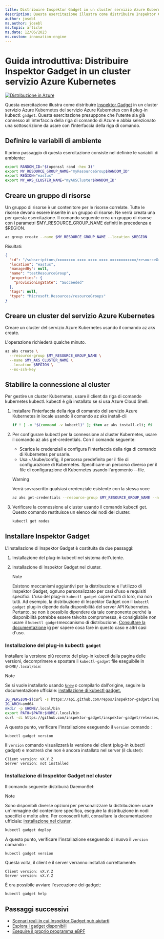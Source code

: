 ```yaml
---
title: Distribuire Inspektor Gadget in un cluster servizio Azure Kubernetes
description: Questa esercitazione illustra come distribuire Inspektor Gadget in un cluster del servizio Azure Kubernetes
author: josebl
ms.author: josebl
ms.topic: article
ms.date: 12/06/2023
ms.custom: innovation-engine
---
```


# Guida introduttiva: Distribuire Inspektor Gadget in un cluster servizio Azure Kubernetes

[![Distribuzione in Azure](https://aka.ms/deploytoazurebutton)](https://go.microsoft.com/fwlink/?linkid=2262844)

Questa esercitazione illustra come distribuire [Inspektor Gadget](https://www.inspektor-gadget.io/) in un cluster servizio Azure Kubernetes del servizio Azure Kubernetes con il plug-in kubectl: `gadget`. Questa esercitazione presuppone che l'utente sia già connesso all'interfaccia della riga di comando di Azure e abbia selezionato una sottoscrizione da usare con l'interfaccia della riga di comando.

## Definire le variabili di ambiente

Il primo passaggio di questa esercitazione consiste nel definire le variabili di ambiente:

```bash
export RANDOM_ID="$(openssl rand -hex 3)"
export MY_RESOURCE_GROUP_NAME="myResourceGroup$RANDOM_ID"
export REGION="eastus"
export MY_AKS_CLUSTER_NAME="myAKSCluster$RANDOM_ID"
```

## Creare un gruppo di risorse

Un gruppo di risorse è un contenitore per le risorse correlate. Tutte le risorse devono essere inserite in un gruppo di risorse. Ne verrà creata una per questa esercitazione. Il comando seguente crea un gruppo di risorse con i parametri $MY_RESOURCE_GROUP_NAME definiti in precedenza e $REGION.

```bash
az group create --name $MY_RESOURCE_GROUP_NAME --location $REGION
```

Risultati:

<!-- expected_similarity=0.3 -->
```JSON
{
  "id": "/subscriptions/xxxxxxxx-xxxx-xxxx-xxxx-xxxxxxxxxxxx/resourceGroups/myResourceGroup210",
  "location": "eastus",
  "managedBy": null,
  "name": "testResourceGroup",
  "properties": {
    "provisioningState": "Succeeded"
  },
  "tags": null,
  "type": "Microsoft.Resources/resourceGroups"
}
```

## Creare un cluster del servizio Azure Kubernetes

Creare un cluster del servizio Azure Kubernetes usando il comando az aks create.

L'operazione richiederà qualche minuto.

```bash
az aks create \
  --resource-group $MY_RESOURCE_GROUP_NAME \
  --name $MY_AKS_CLUSTER_NAME \
  --location $REGION \
  --no-ssh-key
```

## Stabilire la connessione al cluster

Per gestire un cluster Kubernetes, usare il client da riga di comando kubernetes kubectl. kubectl è già installato se si usa Azure Cloud Shell.

1. Installare l'interfaccia della riga di comando del servizio Azure Kubernetes in locale usando il comando az aks install-cli

    ```bash
    if ! [ -x "$(command -v kubectl)" ]; then az aks install-cli; fi
    ```

2. Per configurare kubectl per la connessione al cluster Kubernetes, usare il comando az aks get-credentials. Con il comando seguente:
    - Scarica le credenziali e configura l'interfaccia della riga di comando di Kubernetes per usarle.
    - Usa ~/.kube/config, il percorso predefinito per il file di configurazione di Kubernetes. Specificare un percorso diverso per il file di configurazione di Kubernetes usando l'argomento --file.

    > [!WARNING]
    > Verrà sovrascritto qualsiasi credenziale esistente con la stessa voce

    ```bash
    az aks get-credentials --resource-group $MY_RESOURCE_GROUP_NAME --name $MY_AKS_CLUSTER_NAME --overwrite-existing
    ```

3. Verificare la connessione al cluster usando il comando kubectl get. Questo comando restituisce un elenco dei nodi del cluster.

    ```bash
    kubectl get nodes
    ```

## Installare Inspektor Gadget

L'installazione di Inspektor Gadget è costituita da due passaggi:

1. Installazione del plug-in kubectl nel sistema dell'utente.
2. Installazione di Inspektor Gadget nel cluster.

    > [!NOTE]
    > Esistono meccanismi aggiuntivi per la distribuzione e l'utilizzo di Inspektor Gadget, ognuno personalizzato per casi d'uso e requisiti specifici. L'uso del plug-in `kubectl gadget` copre molti di loro, ma non tutti. Ad esempio, la distribuzione di Inspektor Gadget con il `kubectl gadget` plug-in dipende dalla disponibilità del server API Kubernetes. Pertanto, se non è possibile dipendere da tale componente perché la disponibilità potrebbe essere talvolta compromessa, è consigliabile non usare il `kubectl gadget`meccanismo di distribuzione. [Consultare la documentazione](https://github.com/inspektor-gadget/inspektor-gadget/blob/main/docs/ig.md) ig per sapere cosa fare in questo caso e altri casi d'uso.

### Installazione del plug-in kubectl: `gadget`

Installare la versione più recente del plug-in kubectl dalla pagina delle versioni, decomprimere e spostare il `kubectl-gadget` file eseguibile in `$HOME/.local/bin`:

> [!NOTE]
> Se si vuole installarlo usando [`krew`](https://sigs.k8s.io/krew) o compilarlo dall'origine, seguire la documentazione ufficiale: [installazione di kubectl gadget.](https://github.com/inspektor-gadget/inspektor-gadget/blob/main/docs/install.md#installing-kubectl-gadget)

```bash
IG_VERSION=$(curl -s https://api.github.com/repos/inspektor-gadget/inspektor-gadget/releases/latest | jq -r .tag_name)
IG_ARCH=amd64
mkdir -p $HOME/.local/bin
export PATH=$PATH:$HOME/.local/bin
curl -sL https://github.com/inspektor-gadget/inspektor-gadget/releases/download/${IG_VERSION}/kubectl-gadget-linux-${IG_ARCH}-${IG_VERSION}.tar.gz  | tar -C $HOME/.local/bin -xzf - kubectl-gadget
```

A questo punto, verificare l'installazione eseguendo il `version` comando :

```bash
kubectl gadget version
```

Il `version` comando visualizzerà la versione del client (plug-in kubectl gadget) e mostrerà che non è ancora installato nel server (il cluster):

<!--expected_similarity="(?m)^Client version: v\d+\.\d+\.\d+$\n^Server version: not installed$"-->
```text
Client version: vX.Y.Z
Server version: not installed
```

### Installazione di Inspektor Gadget nel cluster

Il comando seguente distribuirà DaemonSet:

> [!NOTE]
> Sono disponibili diverse opzioni per personalizzare la distribuzione: usare un'immagine del contenitore specifica, eseguire la distribuzione in nodi specifici e molte altre. Per conoscerli tutti, consultare la documentazione ufficiale: [installazione nel cluster](https://github.com/inspektor-gadget/inspektor-gadget/blob/main/docs/install.md#installing-in-the-cluster).

```bash
kubectl gadget deploy
```

A questo punto, verificare l'installazione eseguendo di nuovo il `version` comando :

```bash
kubectl gadget version
```

Questa volta, il client e il server verranno installati correttamente:

<!--expected_similarity="(?m)^Client version: v\d+\.\d+\.\d+$\n^Server version: v\d+\.\d+\.\d+$"-->
```text
Client version: vX.Y.Z
Server version: vX.Y.Z
```

È ora possibile avviare l'esecuzione dei gadget:

```bash
kubectl gadget help
```

<!--
## Clean Up

### Undeploy Inspektor Gadget

```bash
kubectl gadget undeploy
```

### Clean up Azure resources

When no longer needed, you can use `az group delete` to remove the resource group, cluster, and all related resources as follows. The `--no-wait` parameter returns control to the prompt without waiting for the operation to complete. The `--yes` parameter confirms that you wish to delete the resources without an additional prompt to do so.

```bash
az group delete --name $MY_RESOURCE_GROUP_NAME --no-wait --yes
```
-->

## Passaggi successivi
- [Scenari reali in cui Inspektor Gadget può aiutarti](https://go.microsoft.com/fwlink/p/?linkid=2260402#use-cases)
- [Esplora i gadget disponibili](https://go.microsoft.com/fwlink/p/?linkid=2260070)
- [Eseguire il proprio programma eBPF](https://go.microsoft.com/fwlink/p/?linkid=2259865)
